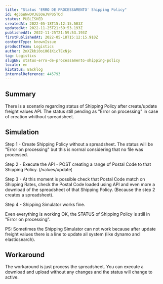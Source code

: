 ```yaml
---
title: "Status 'ERRO DE PROCESSAMENTO' Shipping Policy"
id: 4g3SWNwDVJG5OeJVP05TOd
status: PUBLISHED
createdAt: 2022-05-18T15:12:15.503Z
updatedAt: 2022-11-25T21:59:53.193Z
publishedAt: 2022-11-25T21:59:53.193Z
firstPublishedAt: 2022-05-18T15:12:15.910Z
contentType: knownIssue
productTeam: Logistics
author: 2mXZkbi0oi061KicTExNjo
tag: Logistics
slugEN: status-erro-de-processamento-shipping-policy
locale: en
kiStatus: Backlog
internalReference: 445793
---
```


## Summary


There is a scenario regarding status of Shipping Policy after create/update freight values API. The status still pending as "Error on processing" in case of creation whithout spreadsheet.



## Simulation


Step 1 - Create Shipping Policy without a spreadsheet. The status will be "Error on processing" but this is normal considering that no file was processed.

Step 2 - Execute the API - POST creating a range of Postal Code to that Shipping Policy. (/values/update)

Step 3 - At this moment is possible check that Postal Code match on Shipping Rates, check the Postal Code loaded using API and even more a download of the spreadsheet of that Shipping Policy. (Because the step 2 creates a spreadsheet).

Step 4 - Shipping Simulator works fine.

Even everything is working OK, the STATUS  of Shipping Policy is still in "Error on processing".

PS: Sometimes the Shipping Simulator can not work because after update freight values there is a line to update all system (like dynamo and elasticsearch).



## Workaround


The workaround is just process the spreadsheet. You can execute a download and upload without any changes and the status will change to active.

